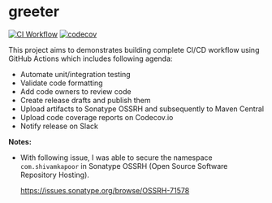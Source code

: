# greeter

[![CI Workflow](https://github.com/iamsmkr/greeter/actions/workflows/ci.yml/badge.svg)](https://github.com/iamsmkr/greeter/actions/workflows/ci.yml)
[![codecov](https://codecov.io/gh/iamsmkr/greeter/branch/main/graph/badge.svg?token=01E1X7VC4I)](https://codecov.io/gh/iamsmkr/greeter)

This project aims to demonstrates building complete CI/CD workflow using GitHub Actions which includes following agenda:
- Automate unit/integration testing
- Validate code formatting
- Add code owners to review code
- Create release drafts and publish them
- Upload artifacts to Sonatype OSSRH and subsequently to Maven Central
- Upload code coverage reports on Codecov.io
- Notify release on Slack

**Notes:**

- With following issue, I was able to secure the namespace `com.shivamkapoor` in Sonatype OSSRH (Open Source Software Repository Hosting).

    https://issues.sonatype.org/browse/OSSRH-71578
